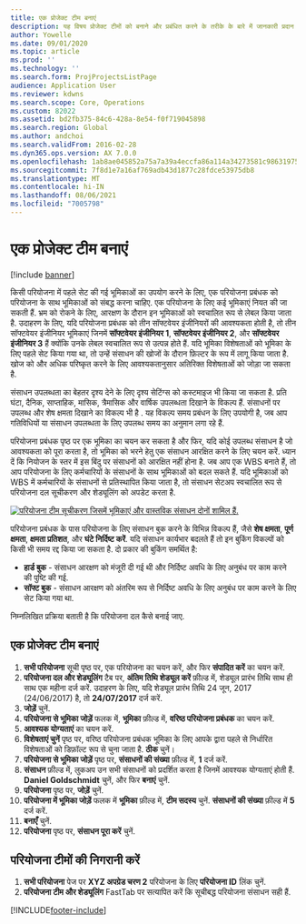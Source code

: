 ```yaml
---
title: एक प्रोजेक्ट टीम बनाएं
description: यह विषय प्रोजेक्ट टीमों को बनाने और प्रबंधित करने के तरीके के बारे में जानकारी प्रदान करता है.
author: Yowelle
ms.date: 09/01/2020
ms.topic: article
ms.prod: ''
ms.technology: ''
ms.search.form: ProjProjectsListPage
audience: Application User
ms.reviewer: kdwns
ms.search.scope: Core, Operations
ms.custom: 82022
ms.assetid: bd2fb375-84c6-428a-8e54-f0f719045898
ms.search.region: Global
ms.author: andchoi
ms.search.validFrom: 2016-02-28
ms.dyn365.ops.version: AX 7.0.0
ms.openlocfilehash: 1ab8ae045852a75a7a39a4eccfa86a114a34273581c98631975bcbfac5a7a343
ms.sourcegitcommit: 7f8d1e7a16af769adb43d1877c28fdce53975db8
ms.translationtype: MT
ms.contentlocale: hi-IN
ms.lasthandoff: 08/06/2021
ms.locfileid: "7005798"
---
```

# <a name="create-a-project-team"></a>एक प्रोजेक्ट टीम बनाएं

[!include [banner](../includes/banner.md)]

किसी परियोजना में पहले सेट की गई भूमिकाओं का उपयोग करने के लिए, एक परियोजना प्रबंधक को परियोजना के साथ भूमिकाओं को संबद्ध करना चाहिए. एक परियोजना के लिए कई भूमिकाएं नियत की जा सकती हैं. भ्रम को रोकने के लिए, आरक्षण के दौरान इन भूमिकाओं को स्वचालित रूप से लेबल किया जाता है. उदाहरण के लिए, यदि परियोजना प्रबंधक को तीन सॉफ्टवेयर इंजीनियरों की आवश्यकता होती है, तो तीन सॉफ्टवेयर इंजीनियर भूमिकाएं जिनमें **सॉफ्टवेयर इंजीनियर 1**, **सॉफ्टवेयर इंजीनियर 2**, और **सॉफ्टवेयर इंजीनियर 3** हैं क्योंकि उनके लेबल स्वचालित रूप से उत्पन्न होते हैं. यदि भूमिका विशेषताओं को भूमिका के लिए पहले सेट किया गया था, तो उन्हें संसाधन की खोजों के दौरान फ़िल्टर के रूप में लागू किया जाता है. खोज को और अधिक परिष्कृत करने के लिए आवश्यकतानुसार अतिरिक्त विशेषताओं को जोड़ा जा सकता है.

संसाधन उपलब्धता का बेहतर दृश्य देने के लिए दृश्य सेटिंग्स को कस्टमाइज भी किया जा सकता है. प्रति घंटा, दैनिक, साप्ताहिक, मासिक, त्रैमासिक और वार्षिक उपलब्धता दिखाने के विकल्प हैं. संसाधनों पर उपलब्ध और शेष क्षमता दिखाने का विकल्प भी है . यह विकल्प समय प्रबंधन के लिए उपयोगी है, जब आप गतिविधियों या संसाधन उपलब्धता के लिए उपलब्ध समय का अनुमान लगा रहे हैं.

परियोजना प्रबंधक पृष्ठ पर एक भूमिका का चयन कर सकता है और फिर, यदि कोई उपलब्ध संसाधन है जो आवश्यकता को पूरा करता है, तो भूमिका को भरने हेतु एक संसाधन आरक्षित करने के लिए चयन करें. ध्यान दें कि नियोजन के स्तर में इस बिंदु पर संसाधनों को आरक्षित नहीं होना है. जब आप एक WBS बनाते हैं, तो आप परियोजना के लिए कर्मचारियों के संसाधनों के साथ भूमिकाओं को बदल सकते हैं. यदि भूमिकाओं को WBS में कर्मचारियों के संसाधनों से प्रतिस्थापित किया जाता है, तो संसाधन सेटअप स्वचालित रूप से परियोजना दल सूचीकरण और शेड्यूलिंग को अपडेट करता है.

[![परियोजना टीम सूचीकरण जिसमें भूमिकाएं और वास्तविक संसाधन दोनों शामिल हैं.](./media/projectresourcing03-1024x368.jpg)](./media/projectresourcing03.jpg) 

परियोजना प्रबंधक के पास परियोजना के लिए संसाधन बुक करने के विभिन्न विकल्प हैं, जैसे **शेष क्षमता**, **पूर्ण क्षमता**, **क्षमता प्रतिशत**, और **घंटे निर्दिष्ट करें**. यदि संसाधन कार्यभार बदलते हैं तो इन बुकिंग विकल्पों को किसी भी समय रद्द किया जा सकता है. दो प्रकार की बुकिंग समर्थित है:

- **हार्ड बुक** - संसाधन आरक्षण को मंजूरी दी गई थी और निर्दिष्ट अवधि के लिए अनुबंध पर काम करने की पुष्टि की गई.
- **सॉफ्ट बुक** - संसाधन आरक्षण को अंतरिम रूप से निर्दिष्ट अवधि के लिए अनुबंध पर काम करने के लिए सेट किया गया था.

निम्नलिखित प्रक्रिया बताती है कि परियोजना दल कैसे बनाई जाए.

## <a name="create-a-project-team"></a>एक प्रोजेक्ट टीम बनाएं

1. **सभी परियोजना** सूची पृष्ठ पर, एक परियोजना का चयन करें, और फिर **संपादित करें** का चयन करें.
2. **परियोजना दल और शेड्यूलिंग** टैब पर, **अंतिम तिथि शेड्यूल करें** फ़ील्ड में, शेड्यूल प्रारंभ तिथि साथ ही साथ एक महीना दर्ज करें. उदाहरण के लिए, यदि शेड्यूल प्रारंभ तिथि 24 जून, 2017 (24/06/2017) है, तो **24/07/2017** दर्ज करें.
3. **जोड़ें** चुनें.
4. **परियोजना से भूमिका जोड़ें** फलक में, **भूमिका** फ़ील्ड में, **वरिष्ठ परियोजना प्रबंधक** का चयन करें.
5. **आवश्यक योग्यताएं** का चयन करें.
6. **विशेषताएं चुनें** पृष्ठ पर, वरिष्ठ परियोजना प्रबंधक भूमिका के लिए आपके द्वारा पहले से निर्धारित विशेषताओं को डिफ़ॉल्ट रूप से चुना जाता है. **ठीक** चुनें।
7. **परियोजना से भूमिका जोड़ें** पृष्ठ पर, **संसाधनों की संख्या** फ़ील्ड में, **1** दर्ज करें.
8. **संसाधन** फ़ील्ड में, लुकअप उन सभी संसाधनों को प्रदर्शित करता है जिनमें आवश्यक योग्यताएं होती हैं. **Daniel Goldschmidt** चुनें, और फिर **बनाएं** चुनें.
9. **परियोजना** पृष्ठ पर, **जोड़ें** चुनें.
10. **परियोजना में भूमिका जोड़ें** फलक में **भूमिका** फ़ील्ड में, **टीम सदस्य** चुनें. **संसाधनों की संख्या** फ़ील्ड में **5** दर्ज करें.
11. **बनाएँ** चुनें.
12. **परियोजना** पृष्ठ पर, **संसाधन पूरा करें** चुनें.

## <a name="monitor-project-teams"></a>परियोजना टीमों की निगरानी करें
1. **सभी परियोजना** पेज पर **XYZ अपग्रेड चरण 2** परियोजना के लिए **परियोजना ID** लिंक चुनें.
2. **परियोजना टीम और शेड्यूलिंग** FastTab पर सत्यापित करें कि सूचीबद्ध परियोजना संसाधन सही हैं.


[!INCLUDE[footer-include](../includes/footer-banner.md)]